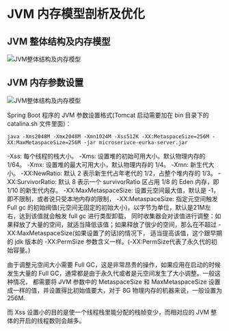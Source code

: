 JVM 内存模型剖析及优化
===

## JVM 整体结构及内存模型

![JVM整体结构及内存模型](http://yuko.top:9099/images/2022/03/03/_20220303150808.png)

## JVM 内存参数设置

![JVM整体结构及内存模型](http://yuko.top:9099/images/2022/03/03/clipboard3.png)

Spring Boot 程序的 JVM 参数设置格式(Tomcat 启动需要加在 bin 目录下的 catalina.sh 文件里面)：

```
java -Xms2048M -Xmx2048M -Xmn1024M -Xss512K -XX:MetaspaceSize=256M -XX:MaxMetaspaceSize=256M -jar microserivce-eurka-server.jar
```

-Xss: 每个线程的栈大小。 
-Xms: 设置堆的初始可用大小。默认物理内存的 1/64。
-Xmx: 设置堆的最大可用大小，默认物理内存的 1/4。
-Xmn: 新生代大小。
-XX:NewRatio: 默认 2 表示新生代占年老代的 1/2，占整个堆内存的 1/3。
-XX:SurvivorRatio: 默认 8 表示一个 survivorRatio 区占用 1/8 的 Eden 内存，即 1/10 的新生代内存。
-XX:MaxMetaspaceSize: 设置元空间最大值，默认是 -1，即不限制，或者说只受本地内存的限制，
-XX:MetaspaceSize: 指定元空间触发 Full gc 的初始阀值(元空间无固定的初始大小)，以字节为单位，默认是21M左右，达到该值就会触发 full gc 进行类型卸载，
同时收集器会对该值进行调整：如果释放了大量的空间，就适当降低该值；如果释放了很少的空间，那么在不超过 -XX:MaxMetaspaceSize(如果设置了的话)的情况下，
适当提高该值，这个跟早期的 jdk 版本的 -XX:PermSize 参数含义一样。(-XX:PermSize代表了永久代的初始容量。)

由于调整元空间大小需要 Full GC，这是非常昂贵的操作，如果应用在启动的时候发生大量的 Full GC，通常都是由于永久代或者是元空间发生了大小调整。一般这种情况，
都需要将 JVM 参数中的 MetaspaceSize 和 MaxMetaspaceSize 设置成一样的值，并设置得比初始值要大，对于 8G 物理内存的机器来说，一般设置为 256M.

而 Xss 设置小的目的是使一个线程栈里能分配的栈帧变少，而相对应的 JVM 整体的开启的线程数则会越多。



